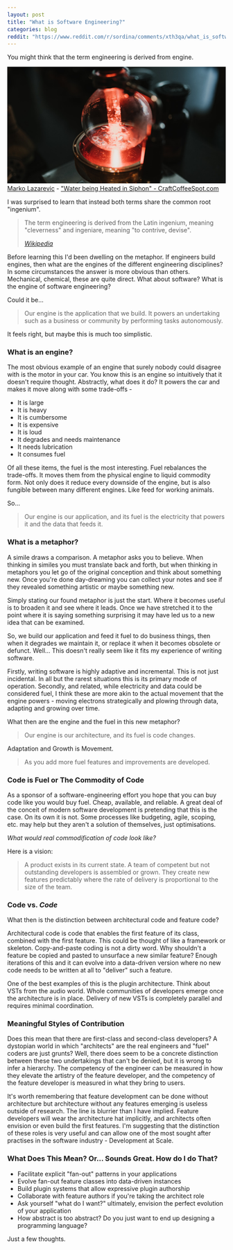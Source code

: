 ```yaml
---
layout: post
title: "What is Software Engineering?"
categories: blog
reddit: "https://www.reddit.com/r/sordina/comments/xth3qa/what_is_software_engineering_bows_and_arrows/"
---
```


You might think that the term engineering is derived from engine.

<p class="attribution">
	<img src="/images/software-engineering/siphon.jpg" class="image fit" />
	<a href="https://flic.kr/ps/3YEVGj">Marko Lazarevic</a> -
	<a href="https://craftcoffeespot.com/">"Water being Heated in Siphon" - CraftCoffeeSpot.com</a>
</p>

<!--more-->

I was surprised to learn that instead both terms share the common root "ingenium".

> The term engineering is derived from the Latin ingenium, meaning "cleverness" and ingeniare, meaning "to contrive, devise".
>
> *[Wikipedia](https://en.wikipedia.org/wiki/Engineering#cite_note-2)*

Before learning this I'd been dwelling on the metaphor. If engineers build
engines, then what are the engines of the different engineering disciplines? In
some circumstances the answer is more obvious than others. Mechanical,
chemical, these are quite direct. What about software? What is the engine of
software engineering?

Could it be...

> Our engine is the application that we build. It powers an
undertaking such as a business or community by performing tasks autonomously.

It feels right, but maybe this is much too simplistic.


### What is an engine?

The most obvious example of an engine that surely nobody could disagree with
is the motor in your car. You know this is an engine so intuitively that it
doesn't require thought. Abstractly, what does it do? It powers the car and
makes it move along with some trade-offs -

* It is large
* It is heavy
* It is cumbersome
* It is expensive
* It is loud
* It degrades and needs maintenance
* It needs lubrication
* It consumes fuel

Of all these items, the fuel is the most interesting. Fuel rebalances the
trade-offs. It moves them from the physical engine to liquid commodity form.
Not only does it reduce every downside of the engine, but is also fungible
between many different engines. Like feed for working animals.

So...

> Our engine is our application, and its fuel is the electricity that powers
> it and the data that feeds it.


### What is a metaphor?

A simile draws a comparison. A metaphor asks you to believe. When thinking in
similes you must translate back and forth, but when thinking in metaphors you
let go of the original conception and think about something new. Once you're
done day-dreaming you can collect your notes and see if they revealed something
artistic or maybe something new.

Simply stating our found metaphor is just the start. Where it becomes useful is
to broaden it and see where it leads. Once we have stretched it to the point where
it is saying something surprising it may have led us to a new idea that can be
examined.

So, we build our application and feed it fuel to do business things, then when
it degrades we maintain it, or replace it when it becomes obsolete or defunct.
Well... This doesn't really seem like it fits my experience of writing software.

Firstly, writing software is highly adaptive and incremental. This is not just
incidental. In all but the rarest situations this is its primary mode of operation.
Secondly, and related, while electricity and data could be considered fuel, I think
these are more akin to the actual movement that the engine powers - moving
electrons strategically and plowing through data, adapting and growing over time.

What then are the engine and the fuel in this new metaphor?

> Our engine is our architecture, and its fuel is code changes.

Adaptation and Growth is Movement.

> As you add more fuel features and improvements are developed.


### Code is Fuel or The Commodity of Code

As a sponsor of a software-engineering effort you hope that you can buy code
like you would buy fuel. Cheap, available, and reliable. A great deal of the
conceit of modern software development is pretending that this is the case.
On its own it is not. Some processes like budgeting, agile, scoping, etc. may
help but they aren't a solution of themselves, just optimisations.

*What would real commodification of code look like?*

Here is a vision:

> A product exists in its current state. A team of competent but not outstanding
> developers is assembled or grown. They create new features predictably where
> the rate of delivery is proportional to the size of the team.


### Code vs. *Code*

What then is the distinction between architectural code and feature code?

Architectural code is code that enables the first feature of its class,
combined with the first feature. This could be thought of like a
framework or skeleton. Copy-and-paste coding is not a dirty word. Why
shouldn't a feature be copied and pasted to unsurface a new similar feature?
Enough iterations of this and it can evolve into a data-driven version
where no new code needs to be written at all to "deliver" such a feature.

One of the best examples of this is the plugin architecture. Think about
VSTs from the audio world. Whole communities of developers emerge once the
architecture is in place. Delivery of new VSTs is completely parallel
and requires minimal coordination.


### Meaningful Styles of Contribution

Does this mean that there are first-class and second-class developers?
A dystopian world in which "architects" are the real engineers and
"fuel" coders are just grunts? Well, there does seem to be a concrete
distinction between these two undertakings that can't be denied, but
it is wrong to infer a hierarchy. The competency of the engineer can
be measured in how they elevate the artistry of the feature developer,
and the competency of the feature developer is measured in what they
bring to users.

It's worth remembering that feature development can be done without
architecture but architecture without any features emerging is useless outside
of research. The line is blurrier than I have implied. Feature developers will
wear the architecture hat implicitly, and architects often envision or even
build the first features. I'm suggesting that the distinction of these roles is
very useful and can allow one of the most sought after practises in the
software industry - Development at Scale.


### What Does This Mean? Or... Sounds Great. How do I do That?

* Facilitate explicit "fan-out" patterns in your applications
* Evolve fan-out feature classes into data-driven instances
* Build plugin systems that allow expressive plugin authorship
* Collaborate with feature authors if you're taking the architect role
* Ask yourself "what do I want?" ultimately, envision the perfect evolution of your application
* How abstract is too abstract? Do you just want to end up designing a programming language?

Just a few thoughts.

